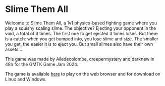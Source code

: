 # Slime Them All

Welcome to Slime Them All, a 1v1 physics-based fighting game where you play a squishy scaling slime. The objective? Ejecting your opponent in the void, a total of 3 times. The first one to get ejected 3 times loses. But there is a catch: when you get bumped into, you lose slime and size. The smaller you get, the easier it is to eject you. But small slimes also have their own assets...

This game was made by Ailedecolombe, creepermystery and darknew in 48h for the GMTK Game Jam 2024.

The game is available [here](https://darknew.itch.io/slime-them-all) to play on the web browser and for download on Linux and Windows. 
